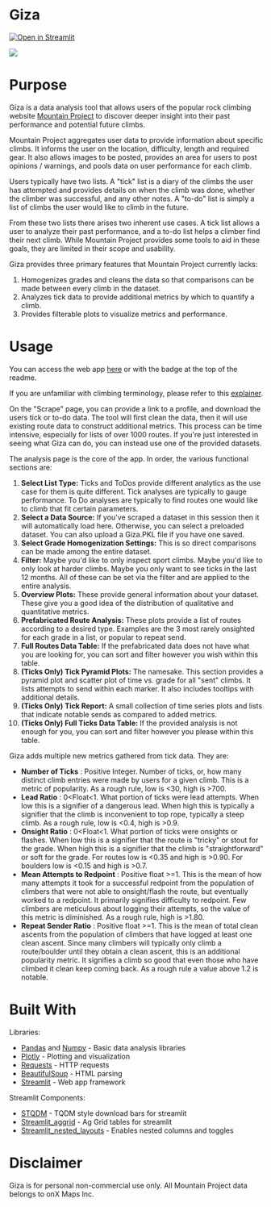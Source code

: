 # Giza
[![Open in Streamlit](https://static.streamlit.io/badges/streamlit_badge_black_white.svg)](https://giza-levyb.streamlit.app/)

![](https://github.com/Brayden-L/Giza/blob/main/Giza/Data_Archive/readme_gif.gif)

# Purpose
Giza is a data analysis tool that allows users of the popular rock climbing website [Mountain Project](https://www.mountainproject.com/) to discover deeper insight into their past performance and potential future climbs.

Mountain Project aggregates user data to provide information about specific climbs. It informs the user on the location, difficulty, length and required gear. It also allows images to be posted, provides an area for users to post opinions / warnings, and pools data on user performance for each climb.

Users typically have two lists. A "tick" list is a diary of the climbs the user has attempted and provides details on when the climb was done, whether the climber was successful, and any other notes. A "to-do" list is simply a list of climbs the user would like to climb in the future.

From these two lists there arises two inherent use cases. A tick list allows a user to analyze their past performance, and a to-do list helps a climber find their next climb. While Mountain Project provides some tools to aid in these goals, they are limited in their scope and usability.

Giza provides three primary features that Mountain Project currently lacks:
1. Homogenizes grades and cleans the data so that comparisons can be made between every climb in the dataset.
2. Analyzes tick data to provide additional metrics by which to quantify a climb.
3. Provides filterable plots to visualize metrics and performance.

# Usage
You can access the web app [here](https://giza-levyb.streamlit.app/) or with the badge at the top of the readme.

If you are unfamiliar with climbing terminology, please refer to this [explainer](https://www.thecrag.com/en/article/ticktypes).

On the "Scrape" page, you can provide a link to a profile, and download the users tick or to-do data. The tool will first clean the data, then it will use existing route data to construct additional metrics. This process can be time intensive, especially for lists of over 1000 routes. If you're just interested in seeing what Giza can do, you can instead use one of the provided datasets.

The analysis page is the core of the app. In order, the various functional sections are:
1. **Select List Type:** Ticks and ToDos provide different analytics as the use case for them is quite different. Tick analyses are typically to gauge performance. To Do analyses are typically to find routes one would like to climb that fit certain parameters.
2. **Select a Data Source:** If you've scraped a dataset in this session then it will automatically load here. Otherwise, you can select a preloaded dataset. You can also upload a Giza.PKL file if you have one saved.
3. **Select Grade Homogenization Settings:** This is so direct comparisons can be made among the entire dataset.
4. **Filter:** Maybe you'd like to only inspect sport climbs. Maybe you'd like to only look at harder climbs. Maybe you only want to see ticks in the last 12 months. All of these can be set via the filter and are applied to the entire analysis.
5. **Overview Plots:** These provide general information about your dataset. These give you a good idea of the distribution of qualitative and quantitative metrics.
6. **Prefabricated Route Analysis:** These plots provide a list of routes according to a desired type. Examples are the 3 most rarely onsighted for each grade in a list, or popular to repeat send.
7. **Full Routes Data Table:** If the prefabricated data does not have what you are looking for, you can sort and filter however you wish within this table.
8. **(Ticks Only) Tick Pyramid Plots:** The namesake. This section provides a pyramid plot and scatter plot of time vs. grade for all "sent" climbs. It lists attempts to send within each marker. It also includes tooltips with additional details.
9. **(Ticks Only) Tick Report:** A small collection of time series plots and lists that indicate notable sends as compared to added metrics.
10. **(Ticks Only) Full Ticks Data Table:** If the provided analysis is not enough for you, you can sort and filter however you please within this table.

Giza adds multiple new metrics gathered from tick data. They are:

* **Number of Ticks** : Positive Integer. Number of ticks, or, how many distinct climb entries were made by users for a given climb. This is a metric of popularity. As a rough rule, low is <30, high is >700.
* **Lead Ratio** : 0<Float<1. What portion of ticks were lead attempts. When low this is a signifier of a dangerous lead. When high this is typically a signifier that the climb is inconvenient to top rope, typically a steep climb. As a rough rule, low is <0.4, high is >0.9.
* **Onsight Ratio** : 0<Float<1. What portion of ticks were onsights or flashes. When low this is a signifier that the route is "tricky" or stout for the grade. When high this is a signifier that the climb is "straightforward" or soft for the grade. For routes low is <0.35 and high is >0.90. For boulders low is <0.15 and high is >0.7.
* **Mean Attempts to Redpoint** : Positive float >=1. This is the mean of how many attempts it took for a successful redpoint from the population of climbers that were not able to onsight/flash the route, but eventually worked to a redpoint. It primarily signifies difficulty to redpoint. Few climbers are meticulous about logging their attempts, so the value of this metric is diminished. As a rough rule, high is >1.80.
* **Repeat Sender Ratio** : Positive float >=1. This is the mean of total clean ascents from the population of climbers that have logged at least one clean ascent. Since many climbers will typically only climb a route/boulder until they obtain a clean ascent, this is an additional popularity metric. It signifies a climb so good that even those who have climbed it clean keep coming back. As a rough rule a value above 1.2 is notable.

# Built With
Libraries:
* [Pandas](https://github.com/pandas-dev/pandas) and [Numpy](https://github.com/numpy/numpy) - Basic data analysis libraries
* [Plotly](https://github.com/plotly) - Plotting and visualization
* [Requests](https://github.com/psf/requests) - HTTP requests
* [BeautifulSoup](https://github.com/wention/BeautifulSoup4) - HTML parsing
* [Streamlit](https://github.com/streamlit) - Web app framework

Streamlit Components:
* [STQDM](https://github.com/Wirg/stqdm) - TQDM style download bars for streamlit
* [Streamlit_aggrid](https://github.com/PablocFonseca/streamlit-aggrid) - Ag Grid tables for streamlit
* [Streamlit_nested_layouts](https://github.com/joy13975/streamlit-nested-layout) - Enables nested columns and toggles

# Disclaimer
Giza is for personal non-commercial use only. All Mountain Project data belongs to onX Maps Inc.
